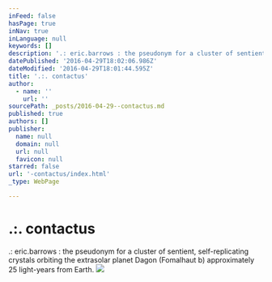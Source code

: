 ```yaml
---
inFeed: false
hasPage: true
inNav: true
inLanguage: null
keywords: []
description: '.: eric.barrows : the pseudonym for a cluster of sentient, self-replicating crystals orbiting the extrasolar planet Dagon (Fomalhaut b) approximately 25 light-years from Earth.'
datePublished: '2016-04-29T18:02:06.986Z'
dateModified: '2016-04-29T18:01:44.595Z'
title: '.:. contactus'
author:
  - name: ''
    url: ''
sourcePath: _posts/2016-04-29--contactus.md
published: true
authors: []
publisher:
  name: null
  domain: null
  url: null
  favicon: null
starred: false
url: '-contactus/index.html'
_type: WebPage

---
```

# .:. contactus

.: eric.barrows : the pseudonym for a cluster of sentient, self-replicating crystals orbiting the extrasolar planet Dagon (Fomalhaut b) approximately 25 light-years from Earth.
![](https://s3-us-west-2.amazonaws.com/the-grid-img/p/4c9c605889b97541fc7bd9550a0d97b40947f542.jpg)